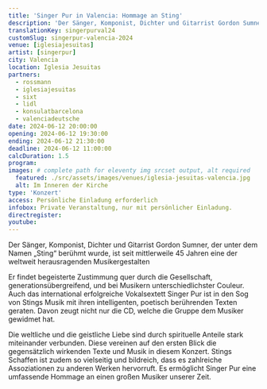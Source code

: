 ```yaml
---
title: 'Singer Pur in Valencia: Hommage an Sting'
description: 'Der Sänger, Komponist, Dichter und Gitarrist Gordon Sumner, der unter dem Namen „Sting“ berühmt wurde, ist seit mittlerweile 45 Jahren eine der weltweit herausragenden Musikergestalten.'
translationKey: singerpurval24
customSlug: singerpur-valencia-2024
venue: [iglesiajesuitas]
artist: [singerpur]
city: Valencia
location: Iglesia Jesuitas
partners:
  - rossmann
  - iglesiajesuitas
  - sixt
  - lidl
  - konsulatbarcelona
  - valenciadeutsche
date: 2024-06-12 20:00:00
opening: 2024-06-12 19:30:00
ending: 2024-06-12 21:30:00
deadline: 2024-06-12 11:00:00
calcDuration: 1.5
program:
images: # complete path for eleventy img srcset output, alt required
  featured: ./src/assets/images/venues/iglesia-jesuitas-valencia.jpg
  alt: Im Inneren der Kirche
type: 'Konzert'
access: Persönliche Einladung erforderlich
infobox: Private Veranstaltung, nur mit persönlicher Einladung.
directregister:
youtube:
---
```


Der Sänger, Komponist, Dichter und Gitarrist Gordon Sumner, der unter dem Namen „Sting“ berühmt wurde, ist seit mittlerweile 45 Jahren eine der weltweit herausragenden Musikergestalten

Er findet begeisterte Zustimmung quer durch die Gesellschaft, generationsübergreifend, und bei Musikern unterschiedlichster Couleur.
Auch das international erfolgreiche Vokalsextett Singer Pur ist in den Sog von Stings Musik mit ihren intelligenten, poetisch berührenden Texten geraten. Davon zeugt nicht nur die CD, welche die Gruppe dem Musiker gewidmet hat.

Die weltliche und die geistliche Liebe sind durch spirituelle Anteile stark miteinander verbunden. Diese vereinen auf den ersten Blick die gegensätzlich wirkenden Texte und Musik in diesem Konzert. Stings Schaffen ist zudem so vielseitig und bildreich, dass es zahlreiche Assoziationen zu anderen Werken hervorruft. Es ermöglicht Singer Pur eine umfassende Hommage an einen großen Musiker unserer Zeit.
